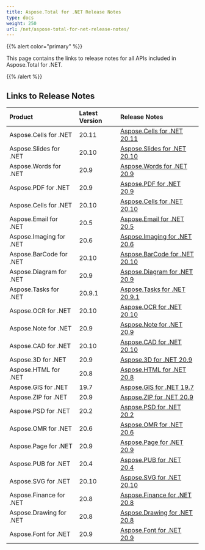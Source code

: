 ```yaml
---
title: Aspose.Total for .NET Release Notes
type: docs
weight: 250
url: /net/aspose-total-for-net-release-notes/
---
```


{{% alert color="primary" %}}

This page contains the links to release notes for all APIs included in Aspose.Total for .NET.

{{% /alert %}}

## **Links to Release Notes**

|**Product**|**Latest Version**|**Release Notes**|
| :- | :- | :- |
|Aspose.Cells for .NET|20.11|[Aspose.Cells for .NET 20.11](/cells/net/aspose-cells-for-net-20-11-release-notes/)|
|Aspose.Slides for .NET|20.10|[Aspose.Slides for .NET 20.10](/slides/net/aspose-slides-for-net-20-10-release-notes)|
|Aspose.Words for .NET|20.9|[Aspose.Words for .NET 20.9](/words/net/aspose-words-for-net-20-9-release-notes)|
|Aspose.PDF for .NET|20.9|[Aspose.PDF for .NET 20.9](/pdf/net/aspose-pdf-for-net-20-9-release-notes)|
|Aspose.Cells for .NET|20.10|[Aspose.Cells for .NET 20.10](/cells/net/aspose-cells-for-net-20-10-release-notes/)|
|Aspose.Email for .NET|20.5|[Aspose.Email for .NET 20.5](/email/net/aspose-email-for-net-20-5-release-notes)|
|Aspose.Imaging for .NET|20.6|[Aspose.Imaging for .NET 20.6](/imaging/net/Aspose.Imaging+for+.NET+20.6+-+Release+notes)|
|Aspose.BarCode for .NET|20.10|[Aspose.BarCode for .NET 20.10](/barcode/net/aspose-barcode-for-net-20-10-release-notes/)|
|Aspose.Diagram for .NET|20.9|[Aspose.Diagram for .NET 20.9](/diagram/net/Aspose.Diagram+for+.NET+20.9+Release+Notes)|
|Aspose.Tasks for .NET|20.9.1|[Aspose.Tasks for .NET 20.9.1](/tasks/net/aspose-tasks-for-net-20-9-1-release-notes/)|
|Aspose.OCR for .NET|20.10|[Aspose.OCR for .NET 20.10](/ocr/net/aspose-ocr-for-net-20-10-release-notes/)|
|Aspose.Note for .NET|20.9|[Aspose.Note for .NET 20.9](/note/net/aspose-note-for-net-20-9-release-notes)|
|Aspose.CAD for .NET|20.10|[Aspose.CAD for .NET 20.10](/cad/net/aspose-cad-for-net-20-10-release-notes/)|
|Aspose.3D for .NET|20.9|[Aspose.3D for .NET 20.9](/3d/net/aspose-3d-for-net-20-9-release-notes)|
|Aspose.HTML for .NET|20.8|[Aspose.HTML for .NET 20.8](/html/net/aspose-html-for-net-20-8-release-notes)|
|Aspose.GIS for .NET|19.7|[Aspose.GIS for .NET 19.7](/gis/net/aspose-gis-for-net-19-7-release-notes)|
|Aspose.ZIP for .NET|20.9|[Aspose.ZIP for .NET 20.9](/zip/net/aspose-zip-for-net-20-9-release-notes)|
|Aspose.PSD for .NET|20.2|[Aspose.PSD for .NET 20.2](/psd/net/aspose-psd-for-net-20-2-release-notes)|
|Aspose.OMR for .NET|20.6|[Aspose.OMR for .NET 20.6](/omr/net/aspose-omr-for-net-20-6-release-notes/)|
|Aspose.Page for .NET|20.9|[Aspose.Page for .NET 20.9](/page/net/aspose-page-for-net-20-9-release-notes)|
|Aspose.PUB for .NET|20.4|[Aspose.PUB for .NET 20.4](/pub/net/aspose-pub-for-net-20-4-release-notes)|
|Aspose.SVG for .NET|20.10|[Aspose.SVG for .NET 20.10](/svg/net/aspose-svg-for-net-20-10-release-notes/)|
|Aspose.Finance for .NET |20.8|[Aspose.Finance for .NET 20.8](/finance/net/aspose-finance-for-net-20-8-release-notes/)|
|Aspose.Drawing for .NET|20.8|[Aspose.Drawing for .NET 20.8](/drawing/net/aspose-drawing-for-net-20-8)|
|Aspose.Font for .NET|20.9|[Aspose.Font for .NET 20.9](/font/net/aspose-font-for-net-20-9-release-notes/)|
